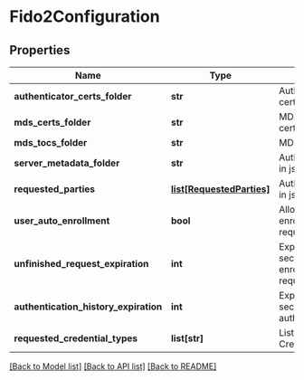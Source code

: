 # Fido2Configuration

## Properties
Name | Type | Description | Notes
------------ | ------------- | ------------- | -------------
**authenticator_certs_folder** | **str** | Authenticators certificates fodler. | [optional] 
**mds_certs_folder** | **str** | MDS TOC root certificates folder. | [optional] 
**mds_tocs_folder** | **str** | MDS TOC files folder. | [optional] 
**server_metadata_folder** | **str** | Authenticators metadata in json format. | [optional] 
**requested_parties** | [**list[RequestedParties]**](RequestedParties.md) | Authenticators metadata in json format. | [optional] 
**user_auto_enrollment** | **bool** | Allow to enroll users on enrollment/authentication requests. | [optional] 
**unfinished_request_expiration** | **int** | Expiration time in seconds for pending enrollment/authentication requests | [optional] 
**authentication_history_expiration** | **int** | Expiration time in seconds for approved authentication requests. | [optional] 
**requested_credential_types** | **list[str]** | List of Requested Credential Types. | [optional] 

[[Back to Model list]](../README.md#documentation-for-models) [[Back to API list]](../README.md#documentation-for-api-endpoints) [[Back to README]](../README.md)

